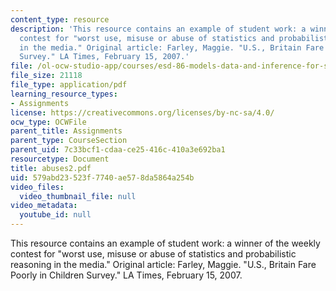 ```yaml
---
content_type: resource
description: 'This resource contains an example of student work: a winner of the weekly
  contest for "worst use, misuse or abuse of statistics and probabilistic reasoning
  in the media." Original article: Farley, Maggie. "U.S., Britain Fare Poorly in Children
  Survey." LA Times, February 15, 2007.'
file: /ol-ocw-studio-app/courses/esd-86-models-data-and-inference-for-socio-technical-systems-spring-2007/579abd23523f7740ae578da5864a254b_abuses2.pdf
file_size: 21118
file_type: application/pdf
learning_resource_types:
- Assignments
license: https://creativecommons.org/licenses/by-nc-sa/4.0/
ocw_type: OCWFile
parent_title: Assignments
parent_type: CourseSection
parent_uid: 7c33bcf1-cdaa-ce25-416c-410a3e692ba1
resourcetype: Document
title: abuses2.pdf
uid: 579abd23-523f-7740-ae57-8da5864a254b
video_files:
  video_thumbnail_file: null
video_metadata:
  youtube_id: null
---
```

This resource contains an example of student work: a winner of the weekly contest for "worst use, misuse or abuse of statistics and probabilistic reasoning in the media." Original article: Farley, Maggie. "U.S., Britain Fare Poorly in Children Survey." LA Times, February 15, 2007.